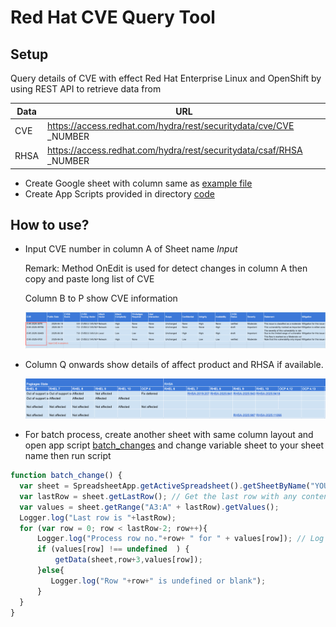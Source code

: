 # Red Hat CVE Query Tool
## Setup

Query details of CVE with effect Red Hat Enterprise Linux and OpenShift by using REST API to retrieve data from

| Data | URL                                                                 |
|------|---------------------------------------------------------------------|
| CVE  | https://access.redhat.com/hydra/rest/securitydata/cve/CVE _NUMBER   |
| RHSA | https://access.redhat.com/hydra/rest/securitydata/csaf/RHSA _NUMBER |

- Create Google sheet with column same as [example file](example/Red%20Hat%20CVEs.xlsx)
- Create App Scripts provided in directory [code](code/)
## How to use?
- Input CVE number in column A of Sheet name *Input*
  
  Remark: Method OnEdit is used for detect changes in column A then copy and paste long list of CVE

  Column B to P show CVE information

  ![](images/CVE-query-01.png)

- Column Q onwards show details of affect product and RHSA if available.
  
  ![](images/CVE-query-02.png)

- For batch process, create another sheet with same column layout and open app script [batch_changes](code/batch_changes.gs) and change variable sheet to your sheet name then run script

```javascript
function batch_change() {
  var sheet = SpreadsheetApp.getActiveSpreadsheet().getSheetByName("YOUR_SHEET_NAME");
  var lastRow = sheet.getLastRow(); // Get the last row with any content in the sheet
  var values = sheet.getRange("A3:A" + lastRow).getValues(); 
  Logger.log("Last row is "+lastRow);
  for (var row = 0; row < lastRow-2; row++){
      Logger.log("Process row no."+row+ " for " + values[row]); // Log the value
      if (values[row] !== undefined  ) { 
          getData(sheet,row+3,values[row]);
      }else{
         Logger.log("Row "+row+" is undefined or blank");
      }
  }
}
```
  
